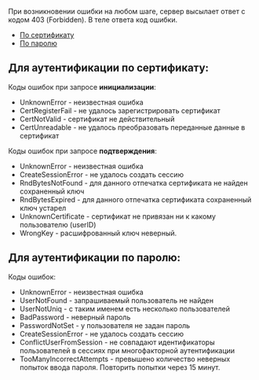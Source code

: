 При возникновении ошибки на любом шаге, сервер высылает ответ с кодом 403 (Forbidden). В теле ответа код ошибки.

* [По сертификату](#1)
* [По паролю](#2)

<a name="1"></a>
## Для аутентификации по сертификату:
Коды ошибок при запросе **инициализации**:
* UnknownError - неизвестная ошибка
* CertRegisterFail - не удалось зарегистрировать сертификат
* CertNotValid - сертификат не действительный
* CertUnreadable - не удалось преобразовать переданные данные в сертификат

Коды ошибок при запросе **подтверждения**:
* UnknownError - неизвестная ошибка
* CreateSessionError - не удалось создать сессию
* RndBytesNotFound - для данного отпечатка сертификата не найден сохраненный ключ
* RndBytesExpired - для данного отпечатка сертификата сохраненный ключ устарел
* UnknownCertificate - сертификат не привязан ни к какому пользователю (userID)
* WrongKey - расшифрованный ключ неверный.

<a name="2"></a>
## Для аутентификации по паролю:
Коды ошибок:
* UnknownError - неизвестная ошибка
* UserNotFound - запрашиваемый пользователь не найден
* UserNotUniq - с таким именем есть несколько пользователей
* BadPassword - неверный пароль
* PasswordNotSet - у пользователя не задан пароль
* CreateSessionError - не удалось создать сессию
* ConflictUserFromSession	- не совпадают идентификаторы пользователей в сессиях при многофакторной аутентификации
* TooManyIncorrectAttempts - превышено количество неверных попыток ввода пароля. Повторить попытки через 15 минут.


